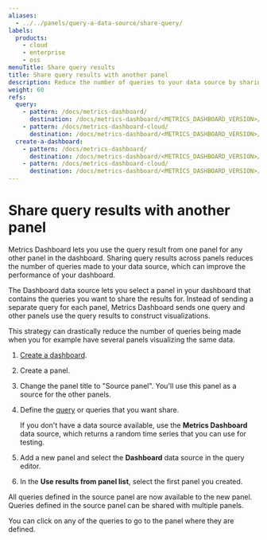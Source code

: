 ```yaml
---
aliases:
  - ../../panels/query-a-data-source/share-query/
labels:
  products:
    - cloud
    - enterprise
    - oss
menuTitle: Share query results
title: Share query results with another panel
description: Reduce the number of queries to your data source by sharing query results
weight: 60
refs:
  query:
    - pattern: /docs/metrics-dashboard/
      destination: /docs/metrics-dashboard/<METRICS_DASHBOARD_VERSION>/panels-visualizations/query-transform-data/#add-a-query
    - pattern: /docs/metrics-dashboard-cloud/
      destination: /docs/metrics-dashboard/<METRICS_DASHBOARD_VERSION>/panels-visualizations/query-transform-data/#add-a-query
  create-a-dashboard:
    - pattern: /docs/metrics-dashboard/
      destination: /docs/metrics-dashboard/<METRICS_DASHBOARD_VERSION>/dashboards/build-dashboards/create-dashboard/
    - pattern: /docs/metrics-dashboard-cloud/
      destination: /docs/metrics-dashboard/<METRICS_DASHBOARD_VERSION>/dashboards/build-dashboards/create-dashboard/
---
```


# Share query results with another panel

Metrics Dashboard lets you use the query result from one panel for any other panel in the dashboard. Sharing query results across panels reduces the number of queries made to your data source, which can improve the performance of your dashboard.

The Dashboard data source lets you select a panel in your dashboard that contains the queries ‌you want to share the results for. Instead of sending a separate query for each panel, Metrics Dashboard sends one query and other panels use the query results to construct visualizations.

This strategy can drastically reduce the number of queries being made when you for example have several panels visualizing the same data.

1. [Create a dashboard](ref:create-a-dashboard).
1. Create a panel.
1. Change the panel title to "Source panel". You'll use this panel as a source for the other panels.
1. Define the [query](ref:query) or queries that you want share.

   If you don't have a data source available, use the **Metrics Dashboard** data source, which returns a random time series that you can use for testing.

1. Add a new panel and select the **Dashboard** data source in the query editor.
1. In the **Use results from panel list**, select the first panel you created.

All queries defined in the source panel are now available to the new panel. Queries defined in the source panel can be shared with multiple panels.

You can click on any of the queries to go to the panel where they are defined.
